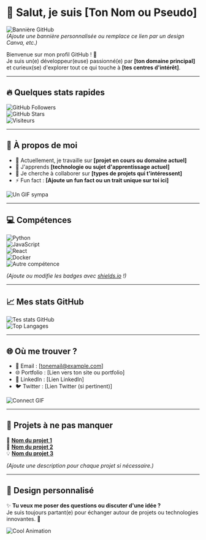 # 👋 Salut, je suis [Ton Nom ou Pseudo]  

![Bannière GitHub](https://user-images.githubusercontent.com/placeholder-banner.jpg)  
*(Ajoute une bannière personnalisée ou remplace ce lien par un design Canva, etc.)*

Bienvenue sur mon profil GitHub ! 🚀  
Je suis un(e) développeur(euse) passionné(e) par **[ton domaine principal]** et curieux(se) d'explorer tout ce qui touche à **[tes centres d'intérêt]**.

---

## 🔥 Quelques stats rapides  

![GitHub Followers](https://img.shields.io/github/followers/TonPseudoGitHub?style=social)  
![GitHub Stars](https://img.shields.io/github/stars/TonPseudoGitHub?style=social)  
![Visiteurs](https://komarev.com/ghpvc/?username=TonPseudoGitHub&color=brightgreen)  

---

## 🚀 À propos de moi  

- 🔭 Actuellement, je travaille sur **[projet en cours ou domaine actuel]**  
- 🌱 J'apprends **[technologie ou sujet d'apprentissage actuel]**  
- 👯 Je cherche à collaborer sur **[types de projets qui t'intéressent]**  
- ⚡ Fun fact : **[Ajoute un fun fact ou un trait unique sur toi ici]**  

![Un GIF sympa](https://media.giphy.com/media/26n6WywJyh39n1pBu/giphy.gif)  

---

## 💻 Compétences  

![Python](https://img.shields.io/badge/Python-3776AB?style=for-the-badge&logo=python&logoColor=white)  
![JavaScript](https://img.shields.io/badge/JavaScript-F7DF1E?style=for-the-badge&logo=javascript&logoColor=black)  
![React](https://img.shields.io/badge/React-20232A?style=for-the-badge&logo=react&logoColor=61DAFB)  
![Docker](https://img.shields.io/badge/Docker-2496ED?style=for-the-badge&logo=docker&logoColor=white)  
![Autre compétence](https://img.shields.io/badge/[Technologie]-[Couleur]?style=for-the-badge&logo=[Logo]&logoColor=white)

*(Ajoute ou modifie les badges avec [shields.io](https://shields.io) !)*

---

## 📈 Mes stats GitHub  

![Tes stats GitHub](https://github-readme-stats.vercel.app/api?username=TonPseudoGitHub&show_icons=true&theme=radical)  
![Top Langages](https://github-readme-stats.vercel.app/api/top-langs/?username=TonPseudoGitHub&layout=compact&theme=radical)  

---

## 🌐 Où me trouver ?  

- 📧 Email : [tonemail@example.com]  
- 🌐 Portfolio : [Lien vers ton site ou portfolio]  
- 💬 LinkedIn : [Lien LinkedIn]  
- 🐦 Twitter : [Lien Twitter (si pertinent)]  

![Connect GIF](https://media.giphy.com/media/3o7abldj0b3rxrZUxW/giphy.gif)

---

## 🎯 Projets à ne pas manquer  

🌟 **[Nom du projet 1](https://github.com/TonPseudoGitHub/Projet1)**  
📌 **[Nom du projet 2](https://github.com/TonPseudoGitHub/Projet2)**  
💡 **[Nom du projet 3](https://github.com/TonPseudoGitHub/Projet3)**  

*(Ajoute une description pour chaque projet si nécessaire.)*

---

## 🎨 Design personnalisé  

✨ **Tu veux me poser des questions ou discuter d'une idée ?**  
Je suis toujours partant(e) pour échanger autour de projets ou technologies innovantes. 🚀  

![Cool Animation](https://media.giphy.com/media/13HgwGsXF0aiGY/giphy.gif)
